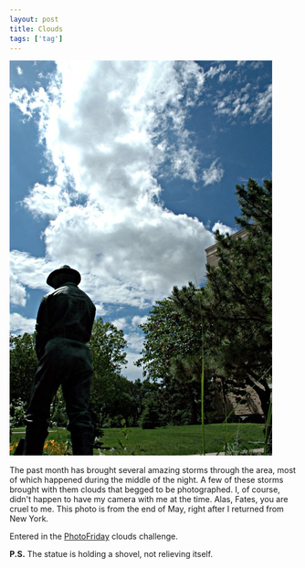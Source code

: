 ```yaml
---
layout: post
title: Clouds
tags: ['tag']
---
```


![Clouds :: Nikon D70 : 1/160s : f/18 : ISO 200](/media/2004/06/clouds.jpg)

The past month has brought several amazing storms through the area, most
of which happened during the middle of the night. A few of these storms
brought with them clouds that begged to be photographed. I, of course,
didn't happen to have my camera with me at the time. Alas, Fates, you
are cruel to me. This photo is from the end of May, right after I
returned from New York.

Entered in the [PhotoFriday](http://www.photofriday.com) clouds challenge.

**P.S.** The statue is holding a shovel, not relieving itself.

